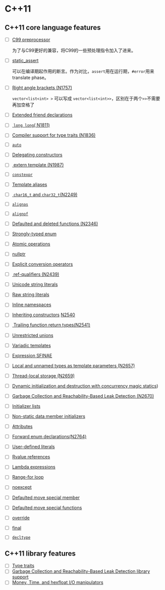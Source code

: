 # C++11

## C++11 core language features
- [ ] [C99 preprocessor](https://en.cppreference.com/w/cpp/preprocessor)

  为了与C99更好的兼容，将C99的一些预处理指令加入了进来。

- [ ] [static_assert](https://en.cppreference.com/w/cpp/language/static_assert)

  可以在编译期起作用的断言。作为对比，`assert`用在运行期，`#error`用来translate phase。

- [ ] [Right angle brackets (N1757)](https://wg21.link/N1757) 

  `vector<list<int> >` 可以写成 `vector<list<int>>`，区别在于两个`>>`不需要再加空格了

- [ ] [Extended friend declarations](https://en.cppreference.com/w/cpp/language/friend)

  

- [ ] [ `long long`( N1811)](https://wg21.link/N1811)

- [ ] [Compiler support for type traits (N1836)](https://wg21.link/N1836)

- [ ] [`auto`](https://en.cppreference.com/w/cpp/language/auto) 

- [ ] [Delegating constructors](https://en.cppreference.com/w/cpp/language/initializer_list#Delegating_constructor)

- [ ] [ extern template (N1987)](https://wg21.link/N1987)

- [ ] [`constexpr`](https://en.cppreference.com/w/cpp/language/constexpr)

- [ ] [Template aliases](https://en.cppreference.com/w/cpp/language/type_alias)

- [ ] [ `char16_t` and `char32_t`(N2249)](https://wg21.link/N2249) 

- [ ] [`alignas`](https://en.cppreference.com/w/cpp/language/alignas)

- [ ] [`alignof`](https://en.cppreference.com/w/cpp/language/alignof)

- [ ] [Defaulted and deleted functions (N2346)](https://wg21.link/N2346)

- [ ] [Strongly-typed enum](https://en.cppreference.com/w/cpp/language/enum#Scoped_enumerations) 

- [ ] [Atomic operations](https://en.cppreference.com/w/cpp/atomic) 

- [ ] [nullptr](https://en.cppreference.com/w/cpp/language/nullptr) 

- [ ] [Explicit conversion operators](https://en.cppreference.com/w/cpp/language/cast_operator) 

- [ ] [ ref-qualifiers (N2439)](https://wg21.link/N2439)

- [ ] [Unicode string literals](https://en.cppreference.com/w/cpp/language/string_literal)

- [ ] [Raw string literals](https://en.cppreference.com/w/cpp/language/string_literal)

- [ ] [Inline namespaces](https://en.cppreference.com/w/cpp/language/namespace#Inline_namespaces)

- [ ] [Inheriting constructors](https://en.cppreference.com/w/cpp/language/using_declaration#Inheriting_constructors)       [N2540](https://wg21.link/N2540)          

- [ ] [ Trailing function return types(N2541)](https://wg21.link/N2541) 

- [ ] [Unrestricted unions](https://en.cppreference.com/w/cpp/language/union)

- [ ] [Variadic templates](https://en.cppreference.com/w/cpp/language/parameter_pack)

- [ ] [Expression SFINAE](https://en.cppreference.com/w/cpp/language/sfinae#Expression_SFINAE)

- [ ] [Local and unnamed types as template parameters (N2657)](https://wg21.link/N2657) 

- [ ] [Thread-local storage (N2659)](https://wg21.link/N2659) 

- [ ] [Dynamic initialization and destruction with concurrency magic statics](https://en.cppreference.com/w/cpp/language/storage_duration#Static_local_variables))

- [ ] [Garbage Collection and Reachability-Based Leak Detection (N2670)](https://wg21.link/N2670)  

- [ ] [Initializer lists](https://en.cppreference.com/w/cpp/language/list_initialization)

- [ ] [Non-static data member initializers](https://en.cppreference.com/w/cpp/language/data_members#Member_initialization)

- [ ] [Attributes](https://en.cppreference.com/w/cpp/language/attributes)

- [ ] [Forward enum declarations(N2764)](https://wg21.link/N2764)

- [ ] [User-defined literals](https://en.cppreference.com/w/cpp/language/user_literal)

- [ ] [Rvalue references](https://en.cppreference.com/w/cpp/language/reference#Rvalue_references)

- [ ] [Lambda expressions](https://en.cppreference.com/w/cpp/language/lambda)

- [ ] [Range-for loop](https://en.cppreference.com/w/cpp/language/range-for)

- [ ] [noexcept](https://en.cppreference.com/w/cpp/language/noexcept_spec)

- [ ] [Defaulted move special member](https://en.cppreference.com/w/cpp/language/move_constructor)

- [ ] [Defaulted move special functions](https://en.cppreference.com/w/cpp/language/move_assignment)

- [ ] [override](https://en.cppreference.com/w/cpp/language/override)

- [ ] [final](https://en.cppreference.com/w/cpp/language/final)

- [ ]   [`decltype`](https://en.cppreference.com/w/cpp/language/decltype)

## C++11 library features
- [ ] [Type traits](https://en.cppreference.com/w/cpp/types#Type_traits_.28since_C.2B.2B11.29)
- [ ] [Garbage Collection and Reachability-Based Leak Detection library support](https://en.cppreference.com/w/cpp/memory#Garbage_collector_support)
- [ ] [Money, Time, and hexfloat I/O manipulators](https://en.cppreference.com/w/cpp/io/manip)